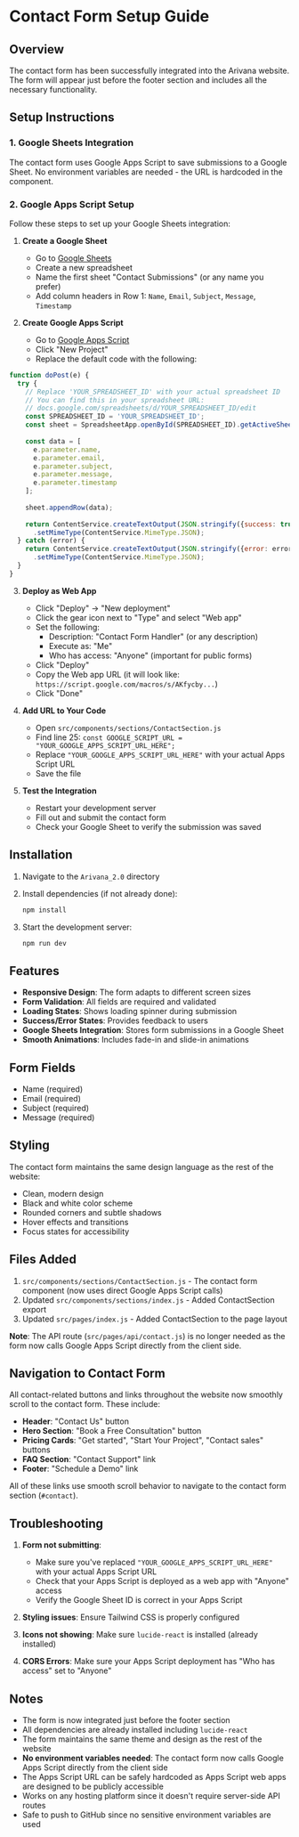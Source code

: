 # Contact Form Setup Guide

## Overview
The contact form has been successfully integrated into the Arivana website. The form will appear just before the footer section and includes all the necessary functionality.

## Setup Instructions

### 1. Google Sheets Integration
The contact form uses Google Apps Script to save submissions to a Google Sheet. No environment variables are needed - the URL is hardcoded in the component.

### 2. Google Apps Script Setup
Follow these steps to set up your Google Sheets integration:

1. **Create a Google Sheet**
   - Go to [Google Sheets](https://sheets.google.com/)
   - Create a new spreadsheet
   - Name the first sheet "Contact Submissions" (or any name you prefer)
   - Add column headers in Row 1: `Name`, `Email`, `Subject`, `Message`, `Timestamp`

2. **Create Google Apps Script**
   - Go to [Google Apps Script](https://script.google.com/)
   - Click "New Project"
   - Replace the default code with the following:

```javascript
function doPost(e) {
  try {
    // Replace 'YOUR_SPREADSHEET_ID' with your actual spreadsheet ID
    // You can find this in your spreadsheet URL: 
    // docs.google.com/spreadsheets/d/YOUR_SPREADSHEET_ID/edit
    const SPREADSHEET_ID = 'YOUR_SPREADSHEET_ID';
    const sheet = SpreadsheetApp.openById(SPREADSHEET_ID).getActiveSheet();
    
    const data = [
      e.parameter.name,
      e.parameter.email,
      e.parameter.subject,
      e.parameter.message,
      e.parameter.timestamp
    ];
    
    sheet.appendRow(data);
    
    return ContentService.createTextOutput(JSON.stringify({success: true}))
      .setMimeType(ContentService.MimeType.JSON);
  } catch (error) {
    return ContentService.createTextOutput(JSON.stringify({error: error.toString()}))
      .setMimeType(ContentService.MimeType.JSON);
  }
}
```

3. **Deploy as Web App**
   - Click "Deploy" → "New deployment"
   - Click the gear icon next to "Type" and select "Web app"
   - Set the following:
     - Description: "Contact Form Handler" (or any description)
     - Execute as: "Me"
     - Who has access: "Anyone" (important for public forms)
   - Click "Deploy"
   - Copy the Web app URL (it will look like: `https://script.google.com/macros/s/AKfycby...`)
   - Click "Done"

4. **Add URL to Your Code**
   - Open `src/components/sections/ContactSection.js`
   - Find line 25: `const GOOGLE_SCRIPT_URL = "YOUR_GOOGLE_APPS_SCRIPT_URL_HERE";`
   - Replace `"YOUR_GOOGLE_APPS_SCRIPT_URL_HERE"` with your actual Apps Script URL
   - Save the file

5. **Test the Integration**
   - Restart your development server
   - Fill out and submit the contact form
   - Check your Google Sheet to verify the submission was saved

## Installation

1. Navigate to the `Arivana_2.0` directory
2. Install dependencies (if not already done):
   ```bash
   npm install
   ```

3. Start the development server:
   ```bash
   npm run dev
   ```

## Features

- **Responsive Design**: The form adapts to different screen sizes
- **Form Validation**: All fields are required and validated
- **Loading States**: Shows loading spinner during submission
- **Success/Error States**: Provides feedback to users
- **Google Sheets Integration**: Stores form submissions in a Google Sheet
- **Smooth Animations**: Includes fade-in and slide-in animations

## Form Fields

- Name (required)
- Email (required)
- Subject (required)
- Message (required)

## Styling

The contact form maintains the same design language as the rest of the website:
- Clean, modern design
- Black and white color scheme
- Rounded corners and subtle shadows
- Hover effects and transitions
- Focus states for accessibility

## Files Added

1. `src/components/sections/ContactSection.js` - The contact form component (now uses direct Google Apps Script calls)
2. Updated `src/components/sections/index.js` - Added ContactSection export
3. Updated `src/pages/index.js` - Added ContactSection to the page layout

**Note**: The API route (`src/pages/api/contact.js`) is no longer needed as the form now calls Google Apps Script directly from the client side.

## Navigation to Contact Form

All contact-related buttons and links throughout the website now smoothly scroll to the contact form. These include:

- **Header**: "Contact Us" button
- **Hero Section**: "Book a Free Consultation" button
- **Pricing Cards**: "Get started", "Start Your Project", "Contact sales" buttons
- **FAQ Section**: "Contact Support" link
- **Footer**: "Schedule a Demo" link

All of these links use smooth scroll behavior to navigate to the contact form section (`#contact`).

## Troubleshooting

1. **Form not submitting**: 
   - Make sure you've replaced `"YOUR_GOOGLE_APPS_SCRIPT_URL_HERE"` with your actual Apps Script URL
   - Check that your Apps Script is deployed as a web app with "Anyone" access
   - Verify the Google Sheet ID is correct in your Apps Script

2. **Styling issues**: Ensure Tailwind CSS is properly configured

3. **Icons not showing**: Make sure `lucide-react` is installed (already installed)

4. **CORS Errors**: Make sure your Apps Script deployment has "Who has access" set to "Anyone"

## Notes

- The form is now integrated just before the footer section
- All dependencies are already installed including `lucide-react`
- The form maintains the same theme and design as the rest of the website
- **No environment variables needed**: The contact form now calls Google Apps Script directly from the client side
- The Apps Script URL can be safely hardcoded as Apps Script web apps are designed to be publicly accessible
- Works on any hosting platform since it doesn't require server-side API routes
- Safe to push to GitHub since no sensitive environment variables are used
